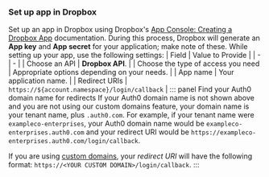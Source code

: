 ### Set up app in Dropbox
Set up an app in Dropbox using Dropbox's [App Console: Creating a Dropbox App](https://www.dropbox.com/developers/reference/getting-started#app%20console) documentation. During this process, Dropbox will generate an **App key** and **App secret** for your application; make note of these.
While setting up your app, use the following settings:
| Field | Value to Provide |
| - | - |
| Choose an API | **Dropbox API**. |
| Choose the type of access you need | Appropriate options depending on your needs. |
| App name | Your application name. |
| Redirect URIs | `https://${account.namespace}/login/callback` |
::: panel Find your Auth0 domain name for redirects
If your Auth0 domain name is not shown above and you are not using our custom domains feature, your domain name is your tenant name, plus `.auth0.com`. For example, if your tenant name were `exampleco-enterprises`, your Auth0 domain name would be `exampleco-enterprises.auth0.com` and your redirect URI would be `https://exampleco-enterprises.auth0.com/login/callback`.

If you are using [custom domains](https://auth0.com/docs/custom-domains), your <dfn data-key="callback">redirect URI</dfn> will have the following format: `https://<YOUR CUSTOM DOMAIN>/login/callback`.
:::